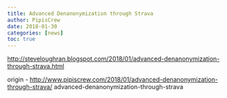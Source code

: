 ```yaml
---
title: Advanced Denanonymization through Strava
author: PipisCrew
date: 2018-01-30
categories: [news]
toc: true
---
```


http://steveloughran.blogspot.com/2018/01/advanced-denanonymization-through-strava.html

origin - http://www.pipiscrew.com/2018/01/advanced-denanonymization-through-strava/ advanced-denanonymization-through-strava
